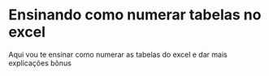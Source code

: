 # Ensinando como numerar tabelas no excel
 Aqui vou te ensinar como numerar as tabelas do excel e dar mais explicações bõnus
